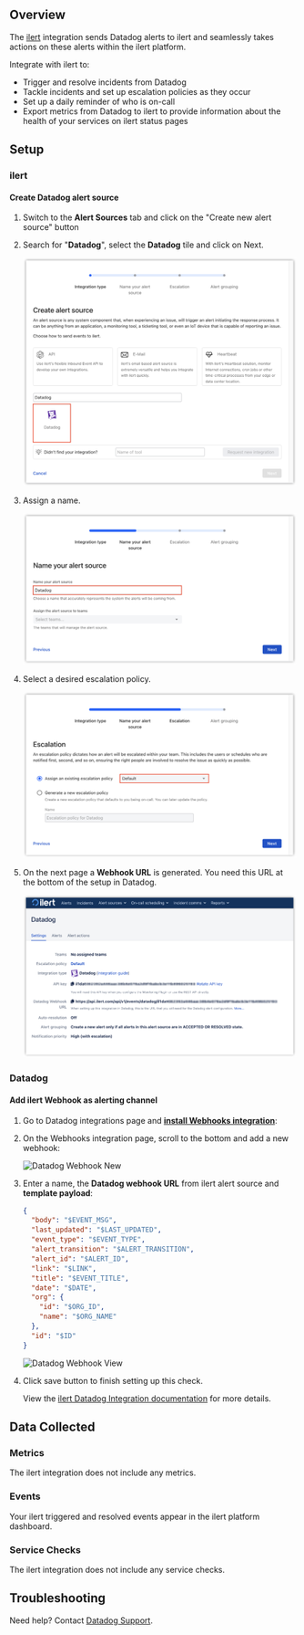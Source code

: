## Overview

The [ilert][1] integration sends Datadog alerts to ilert and seamlessly takes actions on these alerts within the ilert platform.

Integrate with ilert to:

- Trigger and resolve incidents from Datadog
- Tackle incidents and set up escalation policies as they occur
- Set up a daily reminder of who is on-call
- Export metrics from Datadog to ilert to provide information about the health of your services on ilert status pages

## Setup

### ilert

#### Create Datadog alert source

1. Switch to the **Alert Sources** tab and click on the "Create new alert source" button

2. Search for "**Datadog**", select the **Datadog** tile and click on Next.

   ![ilert Alert Source New][2]

3. Assign a name.

   ![ilert Alert Source New 2][10]

4. Select a desired escalation policy.

   ![ilert Alert Source New 3][11]

5. On the next page a **Webhook URL** is generated. You need this URL at the bottom of the setup in Datadog.

   ![ilert Alert Source View][3]

### Datadog

#### Add ilert Webhook as alerting channel

1. Go to Datadog integrations page and [**install Webhooks integration**][8]:
2. On the Webhooks integration page, scroll to the bottom and add a new webhook:

   ![Datadog Webhook New][4]

3. Enter a name, the **Datadog webhook URL** from ilert alert source and **template payload**:

   ```json
   {
     "body": "$EVENT_MSG",
     "last_updated": "$LAST_UPDATED",
     "event_type": "$EVENT_TYPE",
     "alert_transition": "$ALERT_TRANSITION",
     "alert_id": "$ALERT_ID",
     "link": "$LINK",
     "title": "$EVENT_TITLE",
     "date": "$DATE",
     "org": {
       "id": "$ORG_ID",
       "name": "$ORG_NAME"
     },
     "id": "$ID"
   }
   ```

   ![Datadog Webhook View][5]

4. Click save button to finish setting up this check.

   View the [ilert Datadog Integration documentation][6] for more details.

## Data Collected

### Metrics

The ilert integration does not include any metrics.

### Events

Your ilert triggered and resolved events appear in the ilert platform dashboard.

### Service Checks

The ilert integration does not include any service checks.

## Troubleshooting

Need help? Contact [Datadog Support][7].

[1]: https://www.ilert.com/?utm_medium=organic&utm_source=integration&utm_campaign=datadog
[2]: https://raw.githubusercontent.com/DataDog/integrations-extras/master/ilert/images/datadog-alert-source-new.png
[3]: https://raw.githubusercontent.com/DataDog/integrations-extras/master/ilert/images/datadog-alert-source-view.png
[4]: https://raw.githubusercontent.com/DataDog/integrations-extras/master/ilert/images/datadog-webhook-new.png
[5]: https://raw.githubusercontent.com/DataDog/integrations-extras/master/ilert/images/datadog-webhook-view.png
[6]: https://docs.ilert.com/integrations/datadog?utm_medium=organic&utm_source=integration&utm_campaign=datadog
[7]: https://docs.datadoghq.com/help/
[8]: https://app.datadoghq.com/account/settings#integrations
[9]: https://docs.ilert.com/incident-comms-and-status-pages/metrics/import-metrics-from-datadog
[10]: https://raw.githubusercontent.com/DataDog/integrations-extras/master/ilert/images/datadog-alert-source-new-2.png
[11]: https://raw.githubusercontent.com/DataDog/integrations-extras/master/ilert/images/datadog-alert-source-new-3.png
